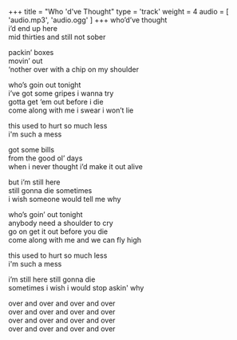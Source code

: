 +++
title = "Who 'd've Thought"
type = 'track'
weight = 4
audio = [
    'audio.mp3',
    'audio.ogg'
]
+++
who’d’ve thought  
i’d end up here  
mid thirties and still not sober

packin’ boxes  
movin’ out  
‘nother over with a chip on my shoulder

who’s goin out tonight  
i’ve got some gripes i wanna try  
gotta get ‘em out before i die  
come along with me i swear i won’t lie

this used to hurt so much less  
i'm such a mess

got some bills  
from the good ol’ days  
when i never thought i’d make it out alive

but i’m still here  
still gonna die sometimes  
i wish someone would tell me why

who’s goin’ out tonight  
anybody need a shoulder to cry  
go on get it out before you die  
come along with me and we can fly high

this used to hurt so much less  
i'm such a mess

i’m still here still gonna die  
sometimes i wish i would stop askin' why

over and over and over and over  
over and over and over and over  
over and over and over and over  
over and over and over and over
